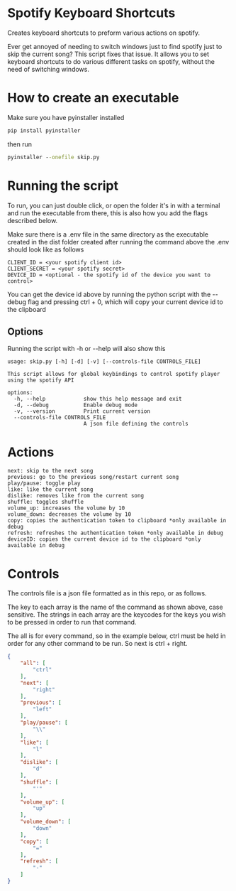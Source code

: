 # Spotify Keyboard Shortcuts
Creates keyboard shortcuts to preform various actions on spotify.

Ever get annoyed of needing to switch windows just to find spotify just to skip the current song? This script fixes that issue. It allows you to set keyboard shortcuts to do various different tasks on spotify, without the need of switching windows.

# How to create an executable
Make sure you have pyinstaller installed
```cmd
pip install pyinstaller
```
then run
```cmd
pyinstaller --onefile skip.py
```

# Running the script
To run, you can just double click, or open the folder it's in with a terminal and run the executable from there, this is also how you add the flags described below.

Make sure there is a .env file in the same directory as the executable created in the dist folder created after running the command above
the .env should look like as follows
```
CLIENT_ID = <your spotify client id>
CLIENT_SECRET = <your spotify secret>
DEVICE_ID = <optional - the spotify id of the device you want to control>
```
You can get the device id above by running the python script with the --debug flag and pressing ctrl + 0, which will copy your current device id to the clipboard
## Options
Running the script with -h or --help will also show this
```
usage: skip.py [-h] [-d] [-v] [--controls-file CONTROLS_FILE]

This script allows for global keybindings to control spotify player using the spotify API

options:
  -h, --help            show this help message and exit
  -d, --debug           Enable debug mode
  -v, --version         Print current version
  --controls-file CONTROLS_FILE
                        A json file defining the controls
```

# Actions
```
next: skip to the next song
previous: go to the previous song/restart current song
play/pause: toggle play
like: like the current song
dislike: removes like from the current song
shuffle: toggles shuffle
volume_up: increases the volume by 10
volume_down: decreases the volume by 10
copy: copies the authentication token to clipboard *only available in debug
refresh: refreshes the authentication token *only available in debug
deviceID: copies the current device id to the clipboard *only available in debug
```
# Controls
The controls file is a json file formatted as in this repo, or as follows.

The key to each array is the name of the command as shown above, case sensitive. The strings in each array are the keycodes for the keys you wish to be pressed in order to run that command. 

The all is for every command, so in the example below, ctrl must be held in order for any other command to be run. So next is ctrl + right.
```json
{
    "all": [
        "ctrl"
    ],
    "next": [
        "right"
    ],
    "previous": [
        "left"
    ],
    "play/pause": [
        "\\"
    ],
    "like": [
        "l"
    ],
    "dislike": [
        "d"
    ],
    "shuffle": [
        "'"
    ],
    "volume_up": [
        "up"
    ],
    "volume_down": [
        "down"
    ],
    "copy": [
        "="
    ],
    "refresh": [
        "-"
    ]
}
```